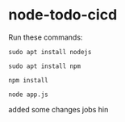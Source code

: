 # node-todo-cicd

Run these commands:


`sudo apt install nodejs`


`sudo apt install npm`


`npm install`

`node app.js`

added some changes
jobs hin
